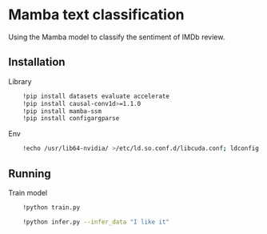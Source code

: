 
# Mamba text classification

Using the Mamba model to classify the sentiment of IMDb review.


## Installation

Library
```bash
    !pip install datasets evaluate accelerate
    !pip install causal-conv1d>=1.1.0
    !pip install mamba-ssm
    !pip install configargparse
```

Env
```bash
    !echo /usr/lib64-nvidia/ >/etc/ld.so.conf.d/libcuda.conf; ldconfig
```

    
## Running

Train model

```bash
    !python train.py
```

```bash
    !python infer.py --infer_data "I like it"
```



